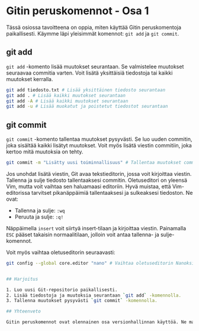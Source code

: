 # Gitin peruskomennot - Osa 1

Tässä osiossa tavoitteena on oppia, miten käyttää Gitin peruskomentoja paikallisesti. Käymme läpi yleisimmät komennot: `git add` ja `git commit`.

## git add

`git add` -komento lisää muutokset seurantaan. Se valmistelee muutokset seuraavaa commitia varten. Voit lisätä yksittäisiä tiedostoja tai kaikki muutokset kerralla.

```bash
git add tiedosto.txt # Lisää yksittäinen tiedosto seurantaan
git add . # Lisää kaikki muutokset seurantaan
git add -A # Lisää kaikki muutokset seurantaan
git add -u # Lisää muokatut ja poistetut tiedostot seurantaan
```

## git commit

`git commit` -komento tallentaa muutokset pysyvästi. Se luo uuden commitin, joka sisältää kaikki lisätyt muutokset. Voit myös lisätä viestin commitiin, joka kertoo mitä muutoksia on tehty.

```bash
git commit -m "Lisätty uusi toiminnallisuus" # Tallentaa muutokset commitiin
```

Jos unohdat lisätä viestin, Git avaa tekstieditorin, jossa voit kirjoittaa viestin. Tallenna ja sulje tiedosto tallentaaksesi commitin. Oletuseditori on yleensä Vim, mutta voit vaihtaa sen haluamaasi editoriin. Hyvä muistaa, että Vim-editorissa tarvitset pikanäppäimiä tallentaaksesi ja sulkeaksesi tiedoston. Ne ovat:

- Tallenna ja sulje: `:wq`
- Peruuta ja sulje: `:q!`

Näppäimella `insert` voit siirtyä insert-tilaan ja kirjoittaa viestin. Painamalla `ESC` pääset takaisin normaalitilaan, jolloin voit antaa tallenna- ja sulje-komennot.

Voit myös vaihtaa oletuseditorin seuraavasti:

```bash
git config --global core.editor "nano" # Vaihtaa oletuseditorin Nanoksi
```

```bash

## Harjoitus

1. Luo uusi Git-repositorio paikallisesti.
2. Lisää tiedostoja ja muutoksia seurantaan `git add` -komennolla.
3. Tallenna muutokset pysyvästi `git commit` -komennolla.

## Yhteenveto

Gitin peruskomennot ovat olennainen osa versionhallinnan käyttöä. Ne mahdollistavat muutosten seuraamisen, tallentamisen ja hallinnan. Opi käyttämään `git add` ja `git commit` -komentoja tehokkaasti paikallisesti.

